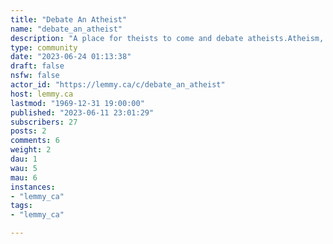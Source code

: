 ```yaml
---
title: "Debate An Atheist" 
name: "debate_an_atheist"
description: "A place for theists to come and debate atheists.Atheism, for the purposes of this community, is defined as lack of belief in deities (as opposed to belief in a lack of deities or other definitions). Rules:- Absolute requirement on respectful discourse.- No downvoting for disagreement or poor arguments! Use downvotes only for egregious breaking of rules and for disrespectful or off-topic discourse.- No spamming or advertising.- No trolling.- No NSFW.- No low effort posts or top level replies.- Posts must be on topic and present a debate or discussion topic with explanation / support. Link dropping (a link with no explanation or summary) won't be allowed. Links that *support* an argument are fine.- No bigotry, sexism, homophobia, racism, etc."
type: community
date: "2023-06-24 01:13:38"
draft: false
nsfw: false
actor_id: "https://lemmy.ca/c/debate_an_atheist"
host: lemmy.ca
lastmod: "1969-12-31 19:00:00"
published: "2023-06-11 23:01:29"
subscribers: 27
posts: 2
comments: 6
weight: 2
dau: 1
wau: 5
mau: 6
instances:
- "lemmy_ca"
tags: 
- "lemmy_ca"

---
```

